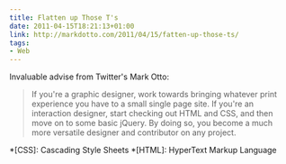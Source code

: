 ```yaml
---
title: Flatten up Those T's
date: 2011-04-15T18:21:13+01:00
link: http://markdotto.com/2011/04/15/fatten-up-those-ts/
tags:
- Web
---
```

Invaluable advise from Twitter's Mark Otto:

> If you're a graphic designer, work towards bringing whatever print experience you have to a small single page site. If you're an interaction designer, start checking out HTML and CSS, and then move on to some basic jQuery. By doing so, you become a much more versatile designer and contributor on any project.

*[CSS]: Cascading Style Sheets
*[HTML]: HyperText Markup Language
